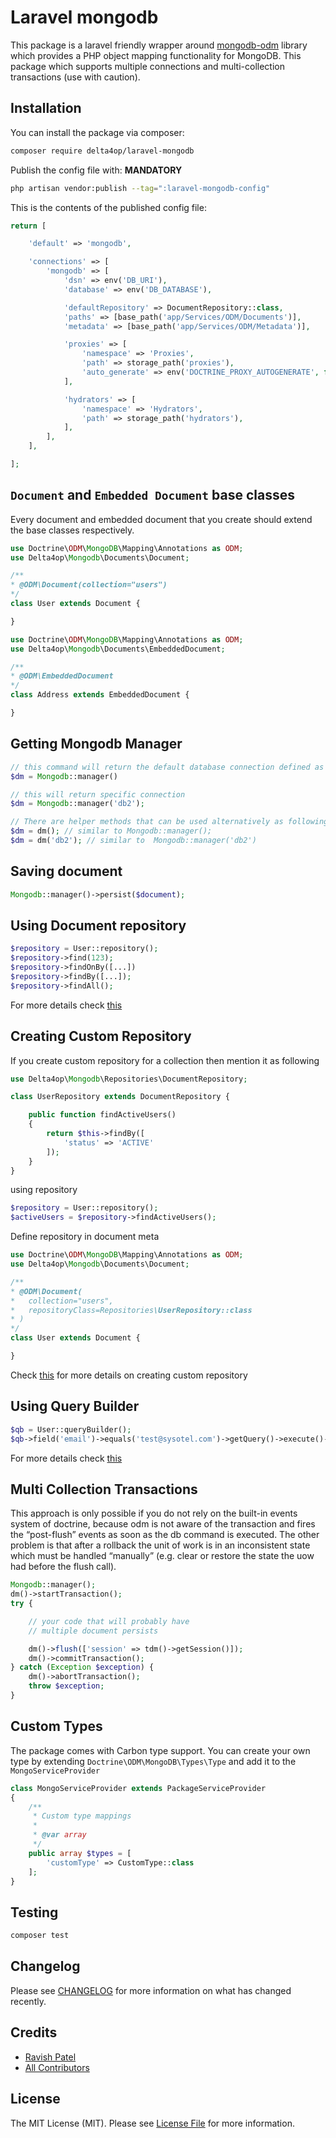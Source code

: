 # Laravel mongodb

[comment]: <> ([![Latest Version on Packagist]&#40;https://img.shields.io/packagist/v/:vendor_slug/:package_slug.svg?style=flat-square&#41;]&#40;https://packagist.org/packages/:vendor_slug/:package_slug&#41;)

[comment]: <> ([![GitHub Tests Action Status]&#40;https://img.shields.io/github/workflow/status/:vendor_slug/:package_slug/run-tests?label=tests&#41;]&#40;https://github.com/:vendor_slug/:package_slug/actions?query=workflow%3Arun-tests+branch%3Amain&#41;)

[comment]: <> ([![GitHub Code Style Action Status]&#40;https://img.shields.io/github/workflow/status/:vendor_slug/:package_slug/Check%20&%20fix%20styling?label=code%20style&#41;]&#40;https://github.com/:vendor_slug/:package_slug/actions?query=workflow%3A"Check+%26+fix+styling"+branch%3Amain&#41;)

[comment]: <> ([![Total Downloads]&#40;https://img.shields.io/packagist/dt/:vendor_slug/:package_slug.svg?style=flat-square&#41;]&#40;https://packagist.org/packages/:vendor_slug/:package_slug&#41;)

This package is a laravel friendly wrapper around [mongodb-odm](https://github.com/doctrine/mongodb-odm) library which provides a PHP object mapping functionality for MongoDB. This package which supports multiple connections and multi-collection transactions (use with caution).

## Installation

You can install the package via composer:

```bash
composer require delta4op/laravel-mongodb
```

Publish the config file with: **MANDATORY**

```bash
php artisan vendor:publish --tag=":laravel-mongodb-config"
```

This is the contents of the published config file:

```php
return [

    'default' => 'mongodb',

    'connections' => [
        'mongodb' => [
            'dsn' => env('DB_URI'),
            'database' => env('DB_DATABASE'),

            'defaultRepository' => DocumentRepository::class,
            'paths' => [base_path('app/Services/ODM/Documents')],
            'metadata' => [base_path('app/Services/ODM/Metadata')],

            'proxies' => [
                'namespace' => 'Proxies',
                'path' => storage_path('proxies'),
                'auto_generate' => env('DOCTRINE_PROXY_AUTOGENERATE', false)
            ],

            'hydrators' => [
                'namespace' => 'Hydrators',
                'path' => storage_path('hydrators'),
            ],
        ],
    ],

];
```

## `Document` and `Embedded Document` base classes
Every document and embedded document that you create should extend the base classes respectively.
```php
use Doctrine\ODM\MongoDB\Mapping\Annotations as ODM;
use Delta4op\Mongodb\Documents\Document;

/**
* @ODM\Document(collection="users")
*/
class User extends Document {

}
```

```php
use Doctrine\ODM\MongoDB\Mapping\Annotations as ODM;
use Delta4op\Mongodb\Documents\EmbeddedDocument;

/**
* @ODM\EmbeddedDocument
*/
class Address extends EmbeddedDocument {

}
```

## Getting Mongodb Manager
```php
// this command will return the default database connection defined as per config/mongodb.php
$dm = Mongodb::manager()

// this will return specific connection
$dm = Mongodb::manager('db2');

// There are helper methods that can be used alternatively as following
$dm = dm(); // similar to Mongodb::manager();
$dm = dm('db2'); // similar to  Mongodb::manager('db2')
```

## Saving document
```php
Mongodb::manager()->persist($document);
```

## Using Document repository
```php
$repository = User::repository();
$repository->find(123);
$repository->findOnBy([...])
$repository->findBy([...]);
$repository->findAll();
```
For more details check [this](https://www.doctrine-project.org/projects/doctrine-mongodb-odm/en/stable/reference/document-repositories.html#document-repositories)

## Creating Custom Repository
If you create custom repository for a collection then mention it as following
```php
use Delta4op\Mongodb\Repositories\DocumentRepository;

class UserRepository extends DocumentRepository {

    public function findActiveUsers()
    {
        return $this->findBy([
            'status' => 'ACTIVE'
        ]);
    }
}
```
using repository
```php
$repository = User::repository();
$activeUsers = $repository->findActiveUsers();
```
Define repository in document meta
```php
use Doctrine\ODM\MongoDB\Mapping\Annotations as ODM;
use Delta4op\Mongodb\Documents\Document;

/**
* @ODM\Document(
*   collection="users",
*   repositoryClass=Repositories\UserRepository::class
* )
*/
class User extends Document {

}
```
Check [this](https://www.doctrine-project.org/projects/doctrine-mongodb-odm/en/stable/reference/document-repositories.html#custom-repositories) for more details on creating custom repository

## Using Query Builder
```PHP
$qb = User::queryBuilder();
$qb->field('email')->equals('test@sysotel.com')->getQuery()->execute()->toArray();
```
For more details check [this](https://www.doctrine-project.org/projects/doctrine-mongodb-odm/en/stable/reference/query-builder-api.html#query-builder-api)

## Multi Collection Transactions
This approach is only possible if you do not rely on the built-in events system of doctrine, because odm is not aware of the transaction and fires the “post-flush” events as soon as the db command is executed.
The other problem is that after a rollback the unit of work is in an inconsistent state which must be handled “manually” (e.g. clear or restore the state the uow had before the flush call).
```php
Mongodb::manager();
dm()->startTransaction();
try {

    // your code that will probably have
    // multiple document persists

    dm()->flush(['session' => tdm()->getSession()]);
    dm()->commitTransaction();
} catch (Exception $exception) {
    dm()->abortTransaction();
    throw $exception;
}
```
## Custom Types
The package comes with Carbon type support. You can create your own type by extending `Doctrine\ODM\MongoDB\Types\Type` and add it to the `MongoServiceProvider`
```php
class MongoServiceProvider extends PackageServiceProvider
{
    /**
     * Custom type mappings
     *
     * @var array
     */
    public array $types = [
        'customType' => CustomType::class
    ];
}
```
## Testing

```bash
composer test
```

## Changelog

Please see [CHANGELOG](CHANGELOG.md) for more information on what has changed recently.

## Credits

- [Ravish Patel](https://github.com/delta4op)
- [All Contributors](../../contributors)

## License

The MIT License (MIT). Please see [License File](LICENSE.md) for more information.
